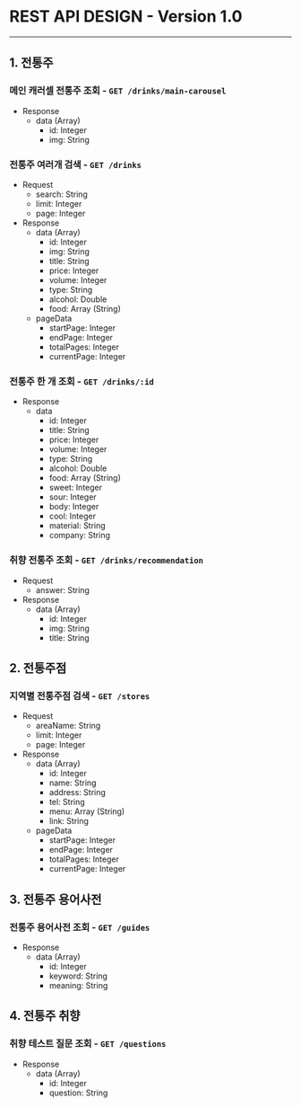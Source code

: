 # REST API DESIGN - Version 1.0

---

## 1. 전통주

### 메인 캐러셀 전통주 조회 - `GET /drinks/main-carousel`
- Response
  - data (Array)
    - id: Integer
    - img: String

### 전통주 여러개 검색 - `GET /drinks`
- Request
  - search: String
  - limit: Integer
  - page: Integer
- Response
  - data (Array)
    - id: Integer
    - img: String
    - title: String
    - price: Integer
    - volume: Integer
    - type: String
    - alcohol: Double
    - food: Array (String)
  - pageData
    - startPage: Integer
    - endPage: Integer
    - totalPages: Integer
    - currentPage: Integer

### 전통주 한 개 조회 - `GET /drinks/:id`
- Response
  - data
    - id: Integer
    - title: String
    - price: Integer
    - volume: Integer
    - type: String
    - alcohol: Double
    - food: Array (String)
    - sweet: Integer
    - sour: Integer
    - body: Integer
    - cool: Integer
    - material: String
    - company: String

### 취향 전통주 조회 - `GET /drinks/recommendation`
- Request
  - answer: String
- Response
  - data (Array)
    - id: Integer
    - img: String
    - title: String

## 2. 전통주점

### 지역별 전통주점 검색 - `GET /stores`
- Request
  - areaName: String
  - limit: Integer
  - page: Integer
- Response
  - data (Array)
    - id: Integer
    - name: String
    - address: String
    - tel: String
    - menu: Array (String)
    - link: String
  - pageData
    - startPage: Integer
    - endPage: Integer
    - totalPages: Integer
    - currentPage: Integer

## 3. 전통주 용어사전

### 전통주 용어사전 조회 - `GET /guides`
- Response
  - data (Array)
    - id: Integer
    - keyword: String
    - meaning: String

## 4. 전통주 취향

### 취향 테스트 질문 조회 - `GET /questions`
- Response
  - data (Array)
    - id: Integer
    - question: String
